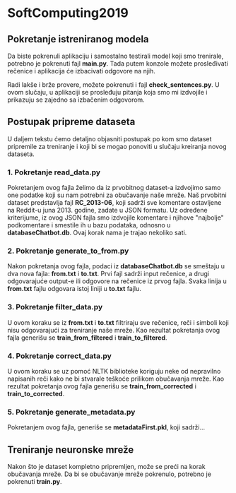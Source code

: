 # SoftComputing2019

## Pokretanje istreniranog modela
Da biste pokrenuli aplikaciju i samostalno testirali model koji smo trenirale, potrebno je pokrenuti fajl <b>main.py</b>. Tada putem konzole možete prosleđivati rečenice i aplikacija će izbacivati odgovore na njih.

Radi lakše i brže provere, možete pokrenuti i fajl <b>check_sentences.py</b>. U ovom slučaju, u aplikaciji se prosleđuju pitanja koja smo mi izdvojile i prikazuju se zajedno sa izbačenim odgovorom.


## Postupak pripreme dataseta
U daljem tekstu ćemo detaljno objasniti postupak po kom smo dataset pripremile za treniranje i koji bi se mogao ponoviti u slučaju kreiranja novog dataseta.

### 1. Pokretanje read_data.py
Pokretanjem ovog fajla želimo da iz prvobitnog dataset-a izdvojimo samo one podatke koji su nam potrebni za obučavanje naše mreže. Naš prvobitni dataset predstavlja fajl <b>RC_2013-06</b>, koji sadrži sve komentare ostavljene na Reddit-u juna 2013. godine, zadate u JSON formatu. Uz određene kriterijume, iz ovog JSON fajla smo izdvojile komentare i njihove "najbolje" podkomentare i smestile ih u bazu podataka, odnosno u <b>databaseChatbot.db</b>. Ovaj korak nama je trajao nekoliko sati.

### 2. Pokretanje generate_to_from.py

Nakon pokretanja ovog fajla, podaci iz <b>databaseChatbot.db</b> se smeštaju u dva nova fajla: <b>from.txt</b> i <b>to.txt</b>. Prvi fajl sadrži input rečenice, a drugi odgovarajuće output-e ili odgovore na rečenice iz prvog fajla. Svaka linija u <b>from.txt</b> fajlu odgovara istoj liniji u <b>to.txt</b> fajlu.

### 3. Pokretanje filter_data.py

U ovom koraku se iz <b>from.txt</b> i <b>to.txt</b> filtriraju sve rečenice, reči i simboli koji nisu odgovarajući za treniranje naše mreže. Kao rezultat pokretanja ovog fajla generišu se <b>train_from_filtered</b> i <b>train_to_filtered</b>.

### 4. Pokretanje correct_data.py

U ovom koraku se uz pomoć NLTK biblioteke koriguju neke od nepravilno napisanih reči kako ne bi stvarale teškoće prilikom obučavanja mreže. Kao rezultat pokretanja ovog fajla generišu se <b>train_from_corrected</b> i <b>train_to_corrected</b>.

### 5. Pokretanje generate_metadata.py

Pokretanjem ovog fajla, generiše se <b>metadataFirst.pkl</b>, koji sadrži...


## Treniranje neuronske mreže
Nakon što je dataset kompletno pripremljen, može se preći na korak obučavanja mreže. Da bi se obučavanje mreže pokrenulo, potrebno je pokrenuti <b>train.py</b>. 
